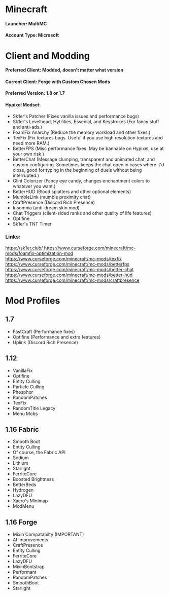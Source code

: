 # Minecraft
#### Launcher: MultiMC
#### Account Type: Microsoft


# Client and Modding
#### Preferred Client: Modded, doesn't matter what version
#### Current Client: Forge with Custom Chosen Mods
#### Preferred Version: 1.8 or 1.7
#### Hypixel Modset:
- Sk1er's Patcher (Fixes vanilla issues and performance bugs)
- Sk1er's Levelhead, Hytilities, Essenial, and Keystrokes (For fancy stuff and anti-ads.)
- FoamFix Anarchy (Reduce the memory workload and other fixes.)
- TexFix (Fix textures bugs. Useful if you use high resolution textures and need more RAM.)
- BetterFPS (Misc performance fixes. May be bannable on Hypixel, use at your own risk.)
- BetterChat (Message clumping, transparent and animated chat, and custom configuring. Sometimes keeps the chat open in cases where it'd close, good for typing in the beginning of duels without being interrupted.)
- Glint Colorizer (Fancy eye candy, changes enchantment colors to whatever you want.)
- BetterHUD (Blood splatters and other optional elements)
- MumbleLink (mumble proximity chat)
- CraftPresence (Discord Rich Presence)
- Insomnia (anti-dream skin mod)
- Chat Triggers (client-sided ranks and other quality of life features)
- Optifine
- Sk1er's TNT Timer

### Links:
https://sk1er.club/
https://www.curseforge.com/minecraft/mc-mods/foamfix-optimization-mod
https://www.curseforge.com/minecraft/mc-mods/texfix
https://www.curseforge.com/minecraft/mc-mods/betterfps
https://www.curseforge.com/minecraft/mc-mods/better-chat
https://www.curseforge.com/minecraft/mc-mods/better-hud
https://www.curseforge.com/minecraft/mc-mods/craftpresence


# Mod Profiles
## 1.7
- FastCraft (Performance fixes)
- Optifine (Performance and extra features)
- Uplink (Discord Rich Presence)

## 1.12
- VanillaFix
- Optifine
- Entity Culling
- Particle Culling
- Phosphor
- RandomPatches
- TexFix
- RandomTitle Legacy
- Menu Mobs


## 1.16 Fabric
- Smooth Boot
- Entity Culling
- Of course, the Fabric API
- Sodium
- Lithium
- Starlight
- FerriteCore
- Boosted Brightness
- BetterBeds
- Hydrogen
- LazyDFU
- Xaero's Minimap
- ModMenu

## 1.16 Forge
- Mixin Compatabilty (IMPORTANT)
- AI Improvements
- CraftPresence
- Entity Culling
- FerriteCore
- LazyDFU
- MixinBootstrap
- Performant
- RandomPatches
- SmoothBoot
- Starlight
